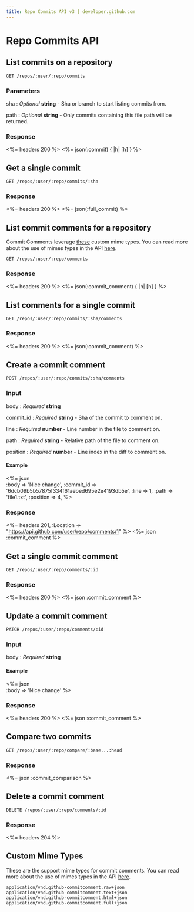 ```yaml
---
title: Repo Commits API v3 | developer.github.com
---
```


# Repo Commits API

## List commits on a repository

    GET /repos/:user/:repo/commits

### Parameters

sha
: _Optional_ **string** - Sha or branch to start listing commits from.

path
: _Optional_ **string** - Only commits containing this file path
will be returned.

### Response

<%= headers 200 %>
<%= json(:commit) { |h| [h] } %>

## Get a single commit

    GET /repos/:user/:repo/commits/:sha

### Response

<%= headers 200 %>
<%= json(:full_commit) %>

## List commit comments for a repository

Commit Comments leverage [these](#custom-mime-types) custom mime types. You can
read more about the use of mimes types in the API [here](/v3/mimes/).

    GET /repos/:user/:repo/comments

### Response

<%= headers 200 %>
<%= json(:commit_comment) { |h| [h] } %>

## List comments for a single commit

    GET /repos/:user/:repo/commits/:sha/comments

### Response

<%= headers 200 %>
<%= json(:commit_comment) %>

## Create a commit comment

    POST /repos/:user/:repo/commits/:sha/comments

### Input

body
: _Required_ **string**

commit_id
: _Required_ **string** - Sha of the commit to comment on.

line
: _Required_ **number** - Line number in the file to comment on.

path
: _Required_ **string** - Relative path of the file to comment on.

position
: _Required_ **number** - Line index in the diff to comment on.

#### Example

<%= json \
  :body      => 'Nice change',
  :commit_id => '6dcb09b5b57875f334f61aebed695e2e4193db5e',
  :line      => 1,
  :path      => 'file1.txt',
  :position  => 4,
%>

### Response

<%= headers 201, :Location => "https://api.github.com/user/repo/comments/1" %>
<%= json :commit_comment %>

## Get a single commit comment

    GET /repos/:user/:repo/comments/:id

### Response

<%= headers 200 %>
<%= json :commit_comment %>

## Update a commit comment

    PATCH /repos/:user/:repo/comments/:id

### Input

body
: _Required_ **string**

#### Example

<%= json \
  :body => 'Nice change'
%>

### Response

<%= headers 200 %>
<%= json :commit_comment %>

## Compare two commits

    GET /repos/:user/:repo/compare/:base...:head

### Response

<%= json :commit_comparison %>

## Delete a commit comment

    DELETE /repos/:user/:repo/comments/:id

### Response

<%= headers 204 %>

## Custom Mime Types

These are the support mime types for commit comments. You can read more
about the use of mimes types in the API [here](/v3/mimes/).

    application/vnd.github-commitcomment.raw+json
    application/vnd.github-commitcomment.text+json
    application/vnd.github-commitcomment.html+json
    application/vnd.github-commitcomment.full+json

